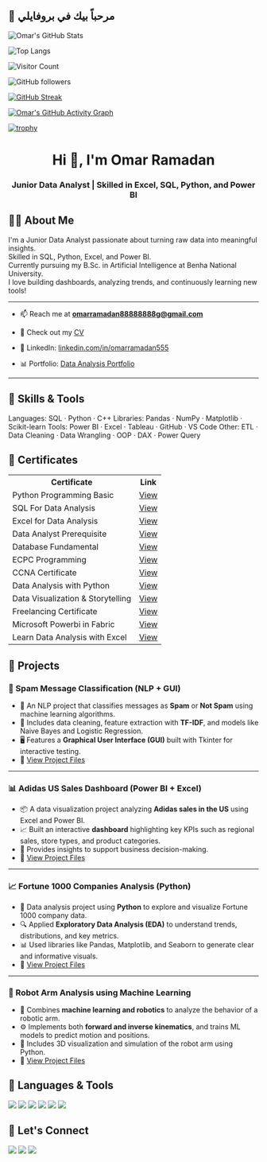 ## 👋 مرحباً بيك في بروفايلي

![Omar's GitHub Stats](https://github-readme-stats.vercel.app/api?username=omarrama555&show_icons=true&theme=radical)

![Top Langs](https://github-readme-stats.vercel.app/api/top-langs/?username=omarrama555&layout=compact&theme=radical)




![Visitor Count](https://komarev.com/ghpvc/?username=omarrama555&label=Profile%20views&color=0e75b6&style=flat) 




![GitHub followers](https://img.shields.io/github/followers/omarrama555?label=Followers&style=social) 




[![GitHub Streak](https://streak-stats.demolab.com?user=omarrama555&theme=radical&date_format=M%20j%5B%2C%20Y%5D)](https://git.io/streak-stats)





[![Omar's GitHub Activity Graph](https://github-readme-activity-graph.vercel.app/graph?username=omarrama555&theme=radical)](https://github.com/ashutosh00710/github-readme-activity-graph)





[![trophy](https://github-profile-trophy.vercel.app/?username=omarrama555&theme=radical&no-bg=true&no-frame=true)](https://github.com/ryo-ma/github-profile-trophy)







<!-- 👋 Hi There -->
<h1 align="center">Hi 👋, I'm Omar Ramadan</h1>
<h3 align="center">Junior Data Analyst | Skilled in Excel, SQL, Python, and Power BI</h3>

## 👨‍💻 About Me

I'm a Junior Data Analyst passionate about turning raw data into meaningful insights.  
Skilled in SQL, Python, Excel, and Power BI.  
Currently pursuing my B.Sc. in Artificial Intelligence at Benha National University.  
I love building dashboards, analyzing trends, and continuously learning new tools!

---

- 📫 Reach me at **omarramadan88888888g@gmail.com**

- 📄 Check out my [CV](https://drive.google.com/file/d/1PomQT_g22FvhLOiY-45NID_4ismZj2aG/view?usp=drivesdk)

- 💼 LinkedIn: [linkedin.com/in/omarramadan555](https://www.linkedin.com/in/omarramadan555)

- 📊 Portfolio: [Data Analysis Portfolio](https://github.com/omarrama555/Data-Analysis-Portfolio)

---

## 🧠 Skills & Tools

Languages: SQL · Python · C++ 
Libraries: Pandas · NumPy · Matplotlib · Scikit-learn
Tools: Power BI · Excel · Tableau · GitHub · VS Code
Other: ETL · Data Cleaning · Data Wrangling · OOP · DAX · Power Query









## 📜 Certificates

<table>
  <tr>
    <th>Certificate</th>
    <th>Link</th>
  </tr>
  <tr>
    <td>Python Programming Basic</td>
    <td><a href="https://drive.google.com/file/d/1P-foc6eZST_iDAcoOnE0UUY6fFk4ocME/view?usp=drivesdk" target="_blank">View</a></td>
  </tr>
  <tr>
    <td>SQL For Data Analysis</td>
    <td><a href="https://drive.google.com/file/d/1GQXX_1DkIarCDC7p42X7ap73HSKCswGU/view?usp=drivesdk" target="_blank">View</a></td>
  </tr>
  <tr>
    <td>Excel for Data Analysis</td>
    <td><a href="https://drive.google.com/file/d/1FsZ7vMDntdybO6u-xYmdPsh6gcz-IW3K/view?usp=drivesdk" target="_blank">View</a></td>
  </tr>
  <tr>
    <td>Data Analyst Prerequisite</td>
    <td><a href="https://drive.google.com/file/d/1PpByubzIdNrk5W0pKUOslc0kaSLM6HrQ/view?usp=drivesdk" target="_blank">View</a></td>
  </tr>
  <tr>
    <td>Database Fundamental</td>
    <td><a href="https://drive.google.com/file/d/1PKu0C77eMY2grVSpQE5x5Wv_U4APwI1f/view?usp=drivesdk" target="_blank">View</a></td>
  </tr>
  <tr>
    <td>ECPC Programming</td>
    <td><a href="https://drive.google.com/file/d/1HrOV2VPXCxKJ6L1QsehxJnz7BgHNoUXC/view?usp=drivesdk" target="_blank">View</a></td>
  </tr>
  <tr>
    <td>CCNA Certificate</td>
    <td><a href="https://drive.google.com/file/d/1FppdB6sUiz25nkymH02688Ux469T5pUh/view?usp=drivesdk" target="_blank">View</a></td>
  </tr>
  <tr>
    <td>Data Analysis with Python</td>
    <td><a href="https://drive.google.com/file/d/1G9JbK3pQtcbiES4Gt4qgCOxA2v5U5Pri/view?usp=drivesdk" target="_blank">View</a></td>
  </tr>
  <tr>
    <td>Data Visualization & Storytelling</td>
    <td><a href="https://drive.google.com/file/d/1GCrBjmsaTOqoT9bfukG_fndZE8DJ_c6L/view?usp=drivesdk" target="_blank">View</a></td>
  </tr>
  <tr>
    <td>Freelancing Certificate</td>
    <td><a href="https://drive.google.com/file/d/1PgEABuY3bHxEdQOxjnI0kt78BptVQBa_/view?usp=drivesdk" target="_blank">View</a></td>
  </tr>
  <tr>
    <td>Microsoft Powerbi in Fabric</td>
    <td><a href="https://drive.google.com/file/d/1GFf0L0nJy_V0nPr28yh2Q18lhy3Sfm_O/view?usp=drivesdk " target="_blank">View</a></td>
  </tr>
  <tr>
    <td>Learn Data Analysis with Excel</td>
    <td><a href="https://drive.google.com/file/d/1JGgFR_MUIaNvtMY2BepkHHDwcol0MPEY/view?usp=drivesdk " target="_blank">View</a></td>
  </tr>

  
</table>













## 📂 Projects

### 📧 Spam Message Classification (NLP + GUI)
- 🧠 An NLP project that classifies messages as **Spam** or **Not Spam** using machine learning algorithms.
- 🧹 Includes data cleaning, feature extraction with **TF-IDF**, and models like Naive Bayes and Logistic Regression.
- 🖥️ Features a **Graphical User Interface (GUI)** built with Tkinter for interactive testing.
- 📁 [View Project Files](https://drive.google.com/drive/folders/1c45PXRVD9Vx47ASadwcgEg1-wBhJX12k)

---

### 📊 Adidas US Sales Dashboard (Power BI + Excel)
- 📦 A data visualization project analyzing **Adidas sales in the US** using Excel and Power BI.
- 📈 Built an interactive **dashboard** highlighting key KPIs such as regional sales, store types, and product categories.
- 🧩 Provides insights to support business decision-making.
- 📁 [View Project Files](https://drive.google.com/drive/folders/1H4iR1s6thrgRN_IZERiW6pPOlYmgumuA)

---

### 📈 Fortune 1000 Companies Analysis (Python)
- 🧮 Data analysis project using **Python** to explore and visualize Fortune 1000 company data.
- 🔍 Applied **Exploratory Data Analysis (EDA)** to understand trends, distributions, and key metrics.
- 📊 Used libraries like Pandas, Matplotlib, and Seaborn to generate clear and informative visuals.
- 📁 [View Project Files](https://drive.google.com/drive/folders/1lyAkw6xBbHjOfD7d5ibYWZA1uP8P6rYr)

---

### 🤖 Robot Arm Analysis using Machine Learning
- 🔬 Combines **machine learning and robotics** to analyze the behavior of a robotic arm.
- ⚙️ Implements both **forward and inverse kinematics**, and trains ML models to predict motion and positions.
- 📐 Includes 3D visualization and simulation of the robot arm using Python.
- 📁 [View Project Files](https://drive.google.com/drive/folders/1SMqJlOhd4zGz_-gRpCSplGkV3oVXeJtj)










## 🚀 Languages & Tools

<p align="left">
  <img src="https://img.shields.io/badge/Python-3776AB?style=flat&logo=python&logoColor=white" />
  <img src="https://img.shields.io/badge/SQL-4479A1?style=flat&logo=postgresql&logoColor=white" />
  <img src="https://img.shields.io/badge/Excel-217346?style=flat&logo=microsoft-excel&logoColor=white" />
  <img src="https://img.shields.io/badge/PowerBI-F2C811?style=flat&logo=powerbi&logoColor=black" />
  <img src="https://img.shields.io/badge/Tableau-E97627?style=flat&logo=tableau&logoColor=white" />
  <img src="https://img.shields.io/badge/VSCode-007ACC?style=flat&logo=visual-studio-code&logoColor=white" />
</p>




## 🤝 Let's Connect

<a href="mailto:omarramadan88888888g@gmail.com"><img src="https://img.shields.io/badge/Email-D14836?style=for-the-badge&logo=gmail&logoColor=white"/></a>
<a href="https://linkedin.com/in/omarramadan555"><img src="https://img.shields.io/badge/LinkedIn-0A66C2?style=for-the-badge&logo=linkedin&logoColor=white"/></a>
<a href="https://github.com/omarrama555"><img src="https://img.shields.io/badge/GitHub-181717?style=for-the-badge&logo=github&logoColor=white"/></a>
